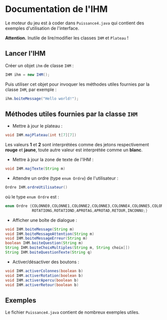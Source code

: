 Documentation de l'IHM
==========

Le moteur du jeu est à coder dans `Puissance4.java` qui contient
des exemples d'utilisation de l'interface.

**Attention.** Inutile de lire/modifier les classes `IHM` et `Plateau` !

Lancer l'IHM
----------

Créer un objet `ihm` de classe `IHM` :

```java
IHM ihm = new IHM();
```

Puis utiliser cet objet pour invoquer les méthodes utiles fournies par la classe `IHM`, par exemple :

```java
ihm.boiteMessage("Hello world!");
```

Méthodes utiles fournies par la classe `IHM`
----------

* Mettre à jour le plateau :
```java
void IHM.majPlateau(int t[7][7])
```
Les valeurs **1** et **2** sont interprétées comme des jetons respectivement **rouge** et **jaune**, toute autre valeur est interprétée comme un **blanc**.

* Mettre à jour la zone de texte de l'IHM :
```java
void IHM.majTexte(String m)
```

* Attendre un ordre (type `enum Ordre`) de l'utilisateur :
```java
Ordre IHM.ordreUtilisateur()
```
où le type `enum Ordre` est :
```java
enum Ordre {COLONNE0,COLONNE1,COLONNE2,COLONNE3,COLONNE4,COLONNE5,COLONNE6,
            ROTATIONG,ROTATIOND,APROTAG,APROTAD,RETOUR,INCONNU;}
```

* Afficher une boîte de dialogue :
```java
void IHM.boiteMessage(String m)
void IHM.boiteMessageAttention(String m)
void IHM.boiteMessageErreur(String m)
boolean IHM.boiteQuestion(String m)
String IHM.boiteChoixMultiples(String m, String choix[])
String IHM.boiteQuestionTexte(String q)
```

* Activer/désactiver des boutons :
```java
void IHM.activerColonnes(boolean b)
void IHM.activerRotation(boolean b)
void IHM.activerApercu(boolean b)
void IHM.activerRetour(boolean b)
```

Exemples
----------

Le fichier `Puissance4.java` contient de nombreux exemples utiles.

